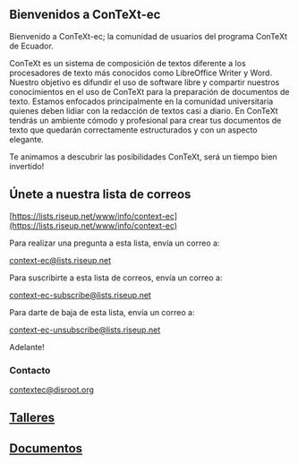 ## Bienvenidos a ConTeXt-ec

Bienvenido a ConTeXt-ec; la comunidad de usuarios del programa ConTeXt de Ecuador.

ConTeXt es un sistema de composición de textos diferente a los procesadores de texto más conocidos como LibreOffice Writer y Word. Nuestro objetivo es difundir el uso de software libre y compartir nuestros conocimientos en el uso de ConTeXt para la preparación de documentos de texto. Estamos enfocados principalmente en la comunidad universitaria quienes deben lidiar con la redacción de textos casi a diario. En ConTeXt tendrás un ambiente cómodo y profesional para crear tus documentos de texto que quedarán correctamente estructurados y con un aspecto elegante. 

Te animamos a descubrir las posibilidades ConTeXt, será un tiempo bien invertido!


## Únete a nuestra lista de correos

[https://lists.riseup.net/www/info/context-ec](https://lists.riseup.net/www/info/context-ec)

Para realizar una pregunta a esta lista, envía un correo a:

context-ec@lists.riseup.net

Para suscribirte a esta lista de correos, envía un correo a:

context-ec-subscribe@lists.riseup.net

Para darte de baja de esta lista, envía un correo a:

context-ec-unsubscribe@lists.riseup.net

Adelante!


### Contacto
contextec@disroot.org

## [Talleres](./talleres/talleres.md)

## [Documentos](./documentos/docs.md)

